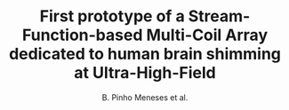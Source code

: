 ---
cat: metric
subcat: metric
bestof: false
author: B. Pinho Meneses et al.
title: First prototype of a Stream-Function-based Multi-Coil Array dedicated to human brain shimming at Ultra-High-Field
year: 2020
type: inproceedings
booktitle: Proceedings of the International Society for Magnetic Resonance in Medicine
---